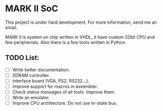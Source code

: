 MARK II SoC
====================

This project is under hard development. For more information, send me an email.

MARK II is system on chip written in VHDL, it have custom 32bit CPU and few peripherials.
Also there is a few tools written in Python.

TODO List:
-----------
- [ ] Write better documentation.
- [ ] SDRAM controller.
- [ ] Interface board (VGA, PS2, RS232...).
- [ ] Improve support for macros in assembler.
- [ ] Check status messages of all tools. Improve them.
- [ ] Write an emulator.
- [ ] Improve CPU architecture. Do not use tri-state bus.
